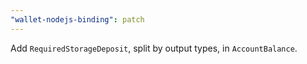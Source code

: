 ```yaml
---
"wallet-nodejs-binding": patch
---
```


Add `RequiredStorageDeposit`, split by output types, in `AccountBalance`.
